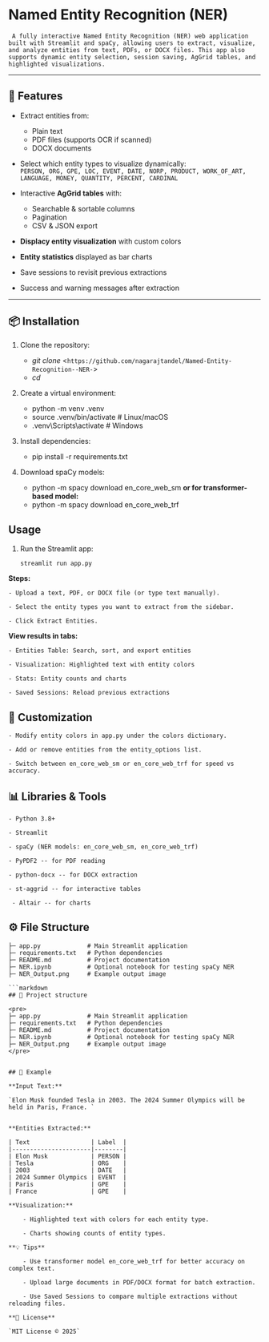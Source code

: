 # Named Entity Recognition (NER) 

` A fully interactive Named Entity Recognition (NER) web application built with Streamlit and spaCy, allowing users to extract, visualize, and analyze entities from text, PDFs, or DOCX files. This app also supports dynamic entity selection, session saving, AgGrid tables, and highlighted visualizations.`

---

## 🚀 Features

- Extract entities from:
  - Plain text  
  - PDF files (supports OCR if scanned)  
  - DOCX documents  

- Select which entity types to visualize dynamically:  
  `PERSON, ORG, GPE, LOC, EVENT, DATE, NORP, PRODUCT, WORK_OF_ART, LANGUAGE, MONEY, QUANTITY, PERCENT, CARDINAL`  

- Interactive **AgGrid tables** with:
  - Searchable & sortable columns  
  - Pagination  
  - CSV & JSON export  

- **Displacy entity visualization** with custom colors  
- **Entity statistics** displayed as bar charts  
- Save sessions to revisit previous extractions  
- Success and warning messages after extraction  

---

## 📦 Installation

1. Clone the repository:

    - *git clone* <`https://github.com/nagarajtandel/Named-Entity-Recognition--NER-`>
    - *cd* <your-repo-folder>


2. Create a virtual environment:

    - python -m venv .venv
    - source .venv/bin/activate    # Linux/macOS
    - .venv\Scripts\activate       # Windows


3. Install dependencies:

    - pip install -r requirements.txt


4. Download spaCy models:

    - python -m spacy download en_core_web_sm
      **or for transformer-based model:** 
    - python -m spacy download en_core_web_trf

## Usage

1. Run the Streamlit app:

   `streamlit run app.py`

**Steps:**

    - Upload a text, PDF, or DOCX file (or type text manually).

    - Select the entity types you want to extract from the sidebar.

    - Click Extract Entities.

**View results in tabs:**

    - Entities Table: Search, sort, and export entities

    - Visualization: Highlighted text with entity colors

    - Stats: Entity counts and charts

    - Saved Sessions: Reload previous extractions

## 🎨 Customization

    - Modify entity colors in app.py under the colors dictionary.

    - Add or remove entities from the entity_options list.

    - Switch between en_core_web_sm or en_core_web_trf for speed vs     accuracy.

## 📊 Libraries & Tools

    - Python 3.8+

    - Streamlit

    - spaCy (NER models: en_core_web_sm, en_core_web_trf)

    - PyPDF2 -- for PDF reading

    - python-docx -- for DOCX extraction

    - st-aggrid -- for interactive tables

     - Altair -- for charts

## ⚙️ File Structure

```text
├─ app.py             # Main Streamlit application
├─ requirements.txt   # Python dependencies
├─ README.md          # Project documentation
├─ NER.ipynb          # Optional notebook for testing spaCy NER
├─ NER_Output.png     # Example output image

```markdown
## 📂 Project structure

<pre>
├─ app.py             # Main Streamlit application
├─ requirements.txt   # Python dependencies
├─ README.md          # Project documentation
├─ NER.ipynb          # Optional notebook for testing spaCy NER
├─ NER_Output.png     # Example output image
</pre>


## 📝 Example

**Input Text:**

`Elon Musk founded Tesla in 2003. The 2024 Summer Olympics will be held in Paris, France. `  


**Entities Extracted:**

| Text                 | Label  |
|----------------------|--------|
| Elon Musk            | PERSON |
| Tesla                | ORG    |
| 2003                 | DATE   |
| 2024 Summer Olympics | EVENT  |
| Paris                | GPE    |
| France               | GPE    |

**Visualization:**

    - Highlighted text with colors for each entity type.

    - Charts showing counts of entity types.

**💡 Tips**

    - Use transformer model en_core_web_trf for better accuracy on complex text.

    - Upload large documents in PDF/DOCX format for batch extraction.

    - Use Saved Sessions to compare multiple extractions without reloading files.

**📜 License**

`MIT License © 2025`


